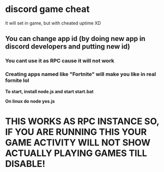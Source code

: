 # discord game cheat
It will set in game, but with cheated uptime XD

## You can change app id (by doing new app in discord developers and putting new id)
### You cant use it as RPC cause it will not work
### Creating apps named like "Fortnite" will make you like in real fornite lol


**To start, install node.js and start start.bat**

**On linux do node yes.js**

# THIS WORKS AS RPC INSTANCE SO, IF YOU ARE RUNNING THIS YOUR GAME ACTIVITY WILL NOT SHOW ACTUALLY PLAYING GAMES TILL DISABLE!